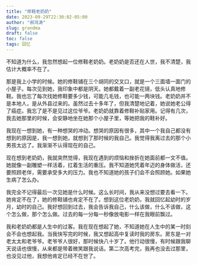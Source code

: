 ```yaml
---
title: "修鞋老奶奶"
date: 2023-09-29T22:30:02-05:00
author: "郝鸿涛"
slug: grandma
draft: false
toc: false
tags: 回忆
---
```

不知道为什么，我忽然想起一位修鞋老奶奶。老奶奶是否还在人世，我不清楚，我估计大概率不在了。

那是我上小学的时候。她的修鞋铺在三个胡同的交叉口，就是一个三面墙一面门的小屋子。每次见到她，我印象中都是阴天。她都戴着一副老花镜，低头认真地修鞋。我也忘了每次找她修鞋要多少钱，可能几毛钱，也可能一两块钱。老奶奶并不是本地人，是从外县过来的。虽然过去十多年了，但我清楚地记着，她说她老公得了癌症。我忘了是不是见过这位爷爷。老奶奶就靠着修鞋补贴家用。记得有几次，我去她那里的时候，会安静地坐在她那个小屋子里，等她把我的鞋补好。

我现在一想到她，有一种想哭的冲动。想哭的原因有很多，其中一个我自己都没有想到的原因是，我一想到她，就想到了那时候的我自己。我觉得我离过去的那个小男孩太远了。我渐渐不认得现在的自己。

现在想到老奶奶，我就突然觉得，我现在遇到的烦恼和挫折在她面前都一文不值。她就像一副雕塑一样活着，扛着生活的重压。我不知道她凭着年迈的身体做活，还要照顾老伴，需要承受多大的压力。我也不知道她的孩子们会不会照顾她。如果她生病了怎么办。

我完全不记得最后一次见她是什么时候。这么长时间，我从来没想过要去看一下。她肯定不在了，她的修鞋铺也肯定不在了。想到这位老奶奶，我就回忆起幼时的岁月，幼时的自己。我好想回到过去，我会告诉我自己，什么该做，什么不该做，这个怎么做，那个怎么做。过去的每一分每一秒像放电影一样在我眼前飘过。

我和老奶奶都是人生中的过客。我在现在想起了她，不知道她在人生中的某一时刻会不会也想起我。当我快写完的时候，我又想起高中复读时我的房东。房东是一对老太太和老爷爷。老爷爷人很好，那时候快八十岁了。他行动很慢，有时候跟我聊天说话也很慢，从来都是带着微笑跟我说话。第二次高考完，我再也没去过那里，也没见过他，我想他肯定已经不在世了。